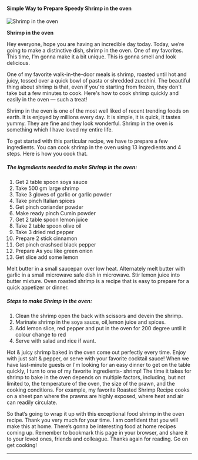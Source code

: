             

#### Simple Way to Prepare Speedy Shrimp in the oven

![Shrimp in the oven](https://img-global.cpcdn.com/recipes/7fac8e85194026c6/751x532cq70/shrimp-in-the-oven-recipe-main-photo.jpg)

**Shrimp in the oven**

Hey everyone, hope you are having an incredible day today. Today, we’re going to make a distinctive dish, shrimp in the oven. One of my favorites. This time, I’m gonna make it a bit unique. This is gonna smell and look delicious.

One of my favorite walk-in-the-door meals is shrimp, roasted until hot and juicy, tossed over a quick bowl of pasta or shredded zucchini. The beautiful thing about shrimp is that, even if you're starting from frozen, they don't take but a few minutes to cook. Here's how to cook shrimp quickly and easily in the oven — such a treat!

Shrimp in the oven is one of the most well liked of recent trending foods on earth. It is enjoyed by millions every day. It is simple, it is quick, it tastes yummy. They are fine and they look wonderful. Shrimp in the oven is something which I have loved my entire life.

To get started with this particular recipe, we have to prepare a few ingredients. You can cook shrimp in the oven using 13 ingredients and 4 steps. Here is how you cook that.

##### The ingredients needed to make Shrimp in the oven:

1.  Get 2 table spoon soya sauce
2.  Take 500 gm large shrimp
3.  Take 3 gloves of garlic or garlic powder
4.  Take pinch Italian spices
5.  Get pinch coriander powder
6.  Make ready pinch Cumin powder
7.  Get 2 table spoon lemon juice
8.  Take 2 table spoon olive oil
9.  Take 3 dried red pepper
10.  Prepare 2 stick cinnamon
11.  Get pinch crashsed black pepper
12.  Prepare As you like green onion
13.  Get slice add some lemon

Melt butter in a small saucepan over low heat. Alternately melt butter with garlic in a small microwave safe dish in microwave. Stir lemon juice into butter mixture. Oven roasted shrimp is a recipe that is easy to prepare for a quick appetizer or dinner.

##### Steps to make Shrimp in the oven:

1.  Clean the shrimp open the back with scissors and devein the shrimp.
2.  Marinate shrimp in the soya sauce, oil,lemon juice and spices.
3.  Add lemon slice, red pepper and put in the oven for 200 degree until it colour change to red
4.  Serve with salad and rice if want.

Hot & juicy shrimp baked in the oven come out perfectly every time. Enjoy with just salt & pepper, or serve with your favorite cocktail sauce! When we have last-minute guests or I'm looking for an easy dinner to get on the table quickly, I turn to one of my favorite ingredients- shrimp! The time it takes for shrimp to bake in the oven depends on multiple factors, including, but not limited to, the temperature of the oven, the size of the prawn, and the cooking conditions. For example, my favorite Roasted Shrimp Recipe cooks on a sheet pan where the prawns are highly exposed, where heat and air can readily circulate.

So that’s going to wrap it up with this exceptional food shrimp in the oven recipe. Thank you very much for your time. I am confident that you will make this at home. There’s gonna be interesting food at home recipes coming up. Remember to bookmark this page in your browser, and share it to your loved ones, friends and colleague. Thanks again for reading. Go on get cooking!

* * *